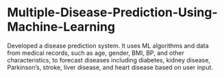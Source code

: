 # Multiple-Disease-Prediction-Using-Machine-Learning
Developed a disease prediction system. It uses ML
algorithms and data from medical records, such as age, gender, BMI, BP, and other characteristics, to forecast diseases
including diabetes, kidney disease, Parkinson’s, stroke, liver disease, and heart disease based on user input.
